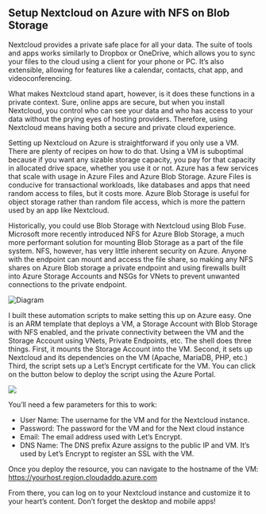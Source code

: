 ## Setup Nextcloud on Azure with NFS on Blob Storage

Nextcloud provides a private safe place for all your data. The suite of tools and apps works similarly to Dropbox or OneDrive, which allows you to sync your files to the cloud using a client for your phone or PC. It’s also extensible, allowing for features like a calendar, contacts, chat app, and videoconferencing.

What makes Nextcloud stand apart, however, is it does these functions in a private context. Sure, online apps are secure, but when you install Nextcloud, you control who can see your data and who has access to your data without the prying eyes of hosting providers. Therefore, using Nextcloud means having both a secure and private cloud experience.

Setting up Nextcloud on Azure is straightforward if you only use a VM. There are plenty of recipes on how to do that. Using a VM is suboptimal because if you want any sizable storage capacity, you pay for that capacity in allocated drive space, whether you use it or not. Azure has a few services that scale with usage in Azure Files and Azure Blob Storage. Azure Files is conducive for transactional workloads, like databases and apps that need random access to files, but it costs more. Azure Blob Storage is useful for object storage rather than random file access, which is more the pattern used by an app like Nextcloud. 

Historically, you could use Blob Storage with Nextcloud using Blob Fuse. Microsoft more recently introduced NFS for Azure Blob Storage, a much more performant solution for mounting Blob Storage as a part of the file system. NFS, however, has very little inherent security on Azure. Anyone with the endpoint can mount and access the file share, so making any NFS shares on Azure Blob storage a private endpoint and using firewalls built into Azure Storage Accounts and NSGs for VNets to prevent unwanted connections to the private endpoint.

![Diagram](diagram.png)

I built these automation scripts to make setting this up on Azure easy. One is an ARM template that deploys a VM, a Storage Account with Blob Storage with NFS enabled, and the private connectivity between the VM and the Storage Account using VNets, Private Endpoints, etc. The shell does three things. First, it mounts the Storage Account into the VM. Second, it sets up Nextcloud and its dependencies on the VM (Apache, MariaDB, PHP, etc.) Third, the script sets up a Let’s Encrypt certificate for the VM.  You can click on the button below to deploy the script using the Azure Portal.

<a href="https://portal.azure.com/#create/Microsoft.Template/uri/https%3A%2F%2Fraw.githubusercontent.com%2Fx1ebnik%2Fnextcloud-azure%2Fmain%2Ftemplate.json" target="_blank"><img src="http://azuredeploy.net/deploybutton.png"/></a>

You’ll need a few parameters for this to work:

* User Name: The username  for the VM and for the Nextcloud instance.
* Password: The password for the VM and for the Next cloud instance
* Email: The email address used with Let’s Encrypt.
* DNS Name: The DNS prefix Azure assigns to the public IP and VM. It’s used by Let’s Encrypt to register an SSL with the VM.

Once you deploy the resource, you can navigate to the hostname of the VM: https://yourhost.region.cloudaddp.azure.com

From there, you can log on to your Nextcloud instance and customize it to your heart’s content. Don’t forget the desktop and mobile apps!

